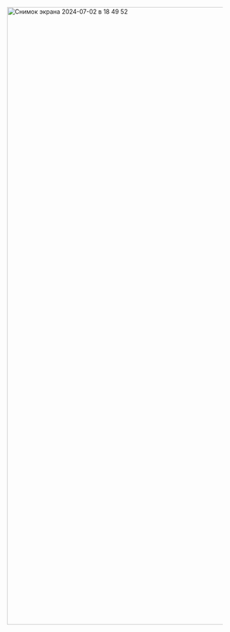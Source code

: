 <img width="1440" alt="Снимок экрана 2024-07-02 в 18 49 52" src="https://github.com/dmitrychupakhin/XJConvert/assets/108818330/715fa3a8-07fc-4111-a542-2ee47f52a929">
